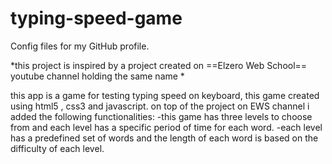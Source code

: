 # typing-speed-game
Config files for my GitHub profile.


*this project is inspired by a project created on ==Elzero Web School== youtube channel holding the same name *

this app is a game for testing typing speed on keyboard, this game created using html5 , css3 and javascript. on top of the project on EWS channel i added the following functionalities:
-this game has three levels to choose from and each level has a specific period of time for each word. 
-each level has a predefined set of words and the length of each word is based on the difficulty of each level.
